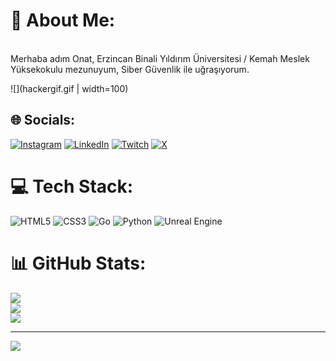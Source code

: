 # 💫 About Me:

<br>Merhaba adım Onat, Erzincan Binali Yıldırım Üniversitesi / Kemah Meslek Yüksekokulu mezunuyum, Siber Güvenlik ile uğraşıyorum.<br>

![](hackergif.gif | width=100)

## 🌐 Socials:
[![Instagram](https://img.shields.io/badge/Instagram-%23E4405F.svg?logo=Instagram&logoColor=white)](https://instagram.com/_onatd) 
[![LinkedIn](https://img.shields.io/badge/LinkedIn-%230077B5.svg?logo=linkedin&logoColor=white)](https://linkedin.com/in/onatdibo) 
[![Twitch](https://img.shields.io/badge/Twitch-%239146FF.svg?logo=Twitch&logoColor=white)](https://twitch.tv/mystispy) 
[![X](https://img.shields.io/badge/X-black.svg?logo=X&logoColor=white)](https://x.com/mystispy)

# 💻 Tech Stack:
![HTML5](https://img.shields.io/badge/html5-%23E34F26.svg?style=for-the-badge&logo=html5&logoColor=white) 
![CSS3](https://img.shields.io/badge/css3-%231572B6.svg?style=for-the-badge&logo=css3&logoColor=white) 
![Go](https://img.shields.io/badge/go-%2300ADD8.svg?style=for-the-badge&logo=go&logoColor=white) 
![Python](https://img.shields.io/badge/python-3670A0?style=for-the-badge&logo=python&logoColor=ffdd54) 
![Unreal Engine](https://img.shields.io/badge/unrealengine-%23313131.svg?style=for-the-badge&logo=unrealengine&logoColor=white)

# 📊 GitHub Stats:
![](https://github-readme-stats.vercel.app/api?username=mysti-spy&theme=dark&hide_border=false&include_all_commits=false&count_private=false)<br/>
![](https://github-readme-streak-stats.herokuapp.com/?user=mysti-spy&theme=dark&hide_border=false)<br/>
![](https://github-readme-stats.vercel.app/api/top-langs/?username=mysti-spy&theme=dark&hide_border=false&include_all_commits=false&count_private=false&layout=compact)

---
[![](https://visitcount.itsvg.in/api?id=mysti-spy&icon=0&color=0)](https://visitcount.itsvg.in)
